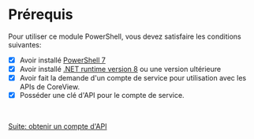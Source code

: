 # Prérequis

Pour utiliser ce module PowerShell, vous devez satisfaire les conditions
suivantes:

- [x] Avoir installé [PowerShell 7]
- [x] Avoir installé [.NET runtime version 8] ou une version ultérieure
- [x] Avoir fait la demande d'un compte de service pour utilisation avec les APIs
  de CoreView.
- [x] Posséder une clé d'API pour le compte de service.

<br>

[Suite: obtenir un compte d'API](fr/compte-api.md ":class=button")

[PowerShell 7]: https://learn.microsoft.com/fr-ca/powershell/scripting/install/installing-powershell-on-windows?view=powershell-7.4
[.NET runtime version 8]: https://dotnet.microsoft.com/fr-fr/download/dotnet/8.0
